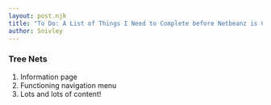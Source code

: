 ```yaml
---
layout: post.njk
title: "To Do: A List of Things I Need to Complete before Netbeanz is Complete"
author: Snivley
---
```


### Tree Nets
1. Information page
2. Functioning navigation menu
3. Lots and lots of content!